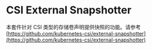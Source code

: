 # CSI External Snapshotter

本套件针对 CSI 类型的存储卷声明提供快照的功能。请参考 [https://github.com/kubernetes-csi/external-snapshotter](https://github.com/kubernetes-csi/external-snapshotter)
